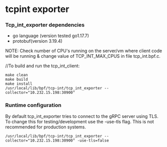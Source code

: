 # tcpint exporter

### Tcp_int_exporter dependencies
* go language (version tested go1.17.7)
* protobuf(version 3.19.4)

NOTE: Check number of CPU's running on the server/vm where client code
will be running & change value of TCP_INT_MAX_CPUS in file tcp_int.bpf.c.

//To build and run the tcp_int_client:
```
make clean
make build
make install
/usr/local/lib/bpf/tcp-int/tcp_int_exporter --collector="10.232.15.198:30900"
```

### Runtime configuration
By default tcp_int_exporter tries to connect to the gRPC server using TLS. To
change this for testing/development use the -use-tls flag. This is not recommended
for production systems.
```
/usr/local/lib/bpf/tcp-int/tcp_int_exporter --collector="10.232.15.198:30900" -use-tls=false
```
